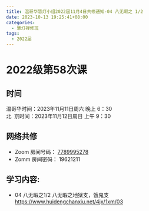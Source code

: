 ```yaml
---
title: 温哥华慧灯小组2022届11月4日共修通知-04 八无暇之 1/2
date: 2023-10-13 19:25:41+08:00
categories:
  - 慧灯禅修班
tags:
  - 2022届
---
```

# 2022级第58次课

## 时间

温哥华时间：2023年11月11日周六 晚上 6：30  
北  京时间：2023年11月12日周日 上午 9：30

## 网络共修

- Zoom 房间号码： [7789995278](https://us02web.zoom.us/j/7789995278?pwd=VjZmbWJFY2k2K0E5RVB2cTNIQmhqUT09)
- Zomm 房间密码： 19621211

## 学习内容:

- 04 八无暇之1/2 八无暇之地狱支，饿鬼支 <https://www.huidengchanxiu.net/4jx/1xm/03>